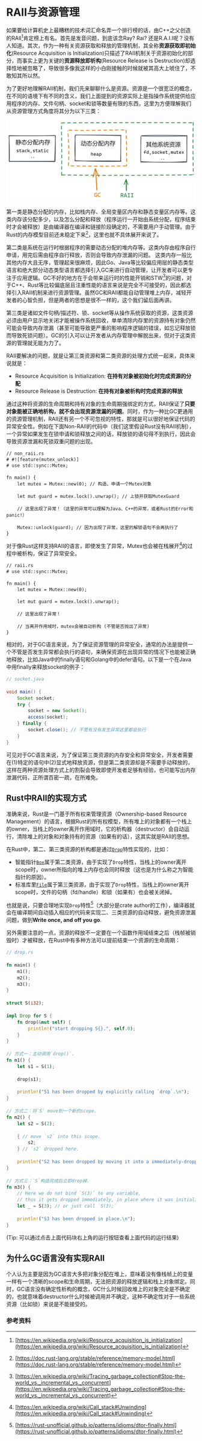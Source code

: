 # RAII与资源管理

如果要给计算机史上最糟糕的技术词汇命名弄一个排行榜的话，由C++之父创造的RAII[^1]肯定榜上有名。首先是发音问题，到底该念Ray? Rai? 还是R.A.I.I呢？没有人知道。其次，作为一种有关资源获取和释放的管理机制，其全称**资源获取即初始化**(Resource Acquisition is Initialization)只描述了RAII机制关于资源初始化的部分，而事实上更为关键的**资源释放即析构**(Resource Release is Destruction)却选择性地被忽略了，导致很多像我这样的小白刚接触的时候就被其高大上唬住了，不敢知其所以然。

为了更好地理解RAII机制，我们先来聊聊什么是资源。资源是一个很宽泛的概念，在不同的语境下有不同的含义，我们上面提到的资源实际上是指操作系统提供给应用程序的内存、文件句柄、socket和锁等数量有限的东西，这里为方便理解我们从资源管理方式角度将其分为以下三类：

![system resources](./img/system_resources.png)

第一类是静态分配的内存，比如栈内存、全局变量区内存和静态变量区内存等。这类内存该分配多少，以及怎么分配和释放（程序运行一开始由系统分配，程序结束时才会被释放）是由编译器在编译和链接阶段确定的，不需要用户手动管理。由于Rust的内存模型目前还未稳定下来[^2]，这里也就不具体展开来说了。

第二类是系统在运行时根据程序的需要动态分配的堆内存等。这类内存由程序自行申请，用完后需由程序自行释放，否则会导致内存泄漏的问题。
这类内存一般比其他内存大且无序，管理起来很麻烦，因此Go、Java等比较偏应用层的静态类型语言和绝大部分动态类型语言都选择引入GC来进行自动管理，让开发者可以更专注于应用逻辑。GC不好的地方在于会带来运行时的性能开销和STW[^3]的问题，对于C++、Rust等比较偏底层且注重性能的语言来说是完全不可接受的，因此都选择引入RAII机制来进行资源管理。虽然GC和RAII都能自动管理堆上内存，减轻开发者的心智负担，但是两者的思想是很不一样的，这个我们留后面再讲。

第三类是诸如文件句柄/描述符、锁、socket等从操作系统获取的资源，这类资源必须由用户显示地关闭才能被操作系统回收，单单清除内存里的资源持有对象仍然可能会导致内存泄漏（甚至可能导致更严重的影响程序逻辑的错误，如忘记释放锁而导致死锁问题）。GC的引入可以让开发者从内存管理中解脱出来，但对于这类资源的管理就无能为力了。

RAII要解决的问题，就是让第三类资源和第二类资源的处理方式统一起来，具体来说就是：

- Resource Acquisition is Initialization: **在持有对象被初始化时完成资源的分配**
- Resource Release is Destruction: **在持有对象被析构时完成资源的释放**

通过这种将资源的生命周期和持有对象的生命周期强绑定的方式，RAII保证了**只要对象能被正确地析构，就不会出现资源泄漏的问题**。同时，作为一种比GC更通用的资源管理机制，RAII还有另一个不可忽视的特性，那就是可以很好地保证代码的异常安全性。例如在下面Non-RAII的代码中（我们这里假设Rust没有RAII机制），一个异常如果发生在锁申请和锁释放之间的话，释放锁的语句得不到执行，因此会导致资源泄漏和死锁双重问题的出现。

```rust,no_run
// non_raii.rs
# #![feature(mutex_unlock)]
# use std::sync::Mutex;

fn main() {
    let mutex = Mutex::new(0); // 构造、申请一个Mutex对象

    let mut guard = mutex.lock().unwrap(); // 上锁并获取MutexGuard

    // 这里出现了异常！（这里的异常可以理解为Java、C++的异常，或者Rust的Error和panic!）

    Mutex::unlock(guard); // 因为出现了异常，这里的解锁语句不会再执行了
}
```

对于像Rust这样支持RAII的语言，即使发生了异常，Mutex也会被在栈展开[^4]的过程中被析构，保证了异常安全。

```rust,no_run
// raii.rs
# use std::sync::Mutex;

fn main() {
    let mutex = Mutex::new(0);

    let mut guard = mutex.lock().unwrap();

    // 这里出现了异常！

    // 当离开作用域时，mutex会被自动析构 (不管是否抛出了异常)
}
```

相对的，对于GC语言来说，为了保证资源管理的异常安全，通常的办法是提供一个不管是否发生异常都会执行的语句，来确保资源在出现异常的情况下也能被正确地释放，比如Java中的finally语句和Golang中的defer语句。以下是一个在Java中用finally来释放socket的例子：

```java
// socket.java

void main() {
    Socket socket;
    try {
        socket = new Socket();
        access(socket);
    } finally {
        socket.close(); // 不管有没有发生异常这里都会执行
    }
}
```

可见对于GC语言来说，为了保证第三类资源的内存安全和异常安全，开发者需要在(1)特定的语句中(2)显式地释放资源，但是第二类资源却是不需要手动释放的，这样在两种资源处理方式上的割裂会导致即使开发者足够有经验，也可能写出内存泄漏代码，正所谓百密一疏，在所难免。

## Rust中RAII的实现方式

准确来说，Rust是一门基于所有权来管理资源（Ownership-based Resource Management）的语言，根据Rust的所有权模型，所有堆上的对象都有一个栈上的owner，当栈上的owner离开作用域时，它的析构器（destructor）会自动运行，清除堆上的对象和对象持有的资源（如果有的话），这其实就是RAII的思想。

在Rust中，第二、第三类资源的析构都是通过[`Drop`]特性实现的，比如：

- 智能指针[`Box`]属于第二类资源，由于实现了`Drop`特性，当栈上的owner离开scope时，owner所指向的堆上内存也会同时释放（这也是为什么称之为智能指针的原因）。
- 标准库里[`File`]属于第三类资源，由于实现了`Drop`特性，当栈上的owner离开scope时，文件的句柄（fd/handle）和锁（如果有）也会被关闭掉。

也就是说，只要合理地实现`Drop`特性[^8]（大部分是crate author的工作），编译器就会在编译期间自动插入相应的代码来实现二、三类资源的自动释放，避免资源泄漏问题，做到**Write once, and off you go**.

另外需要注意的一点，资源的释放不一定要在一个函数作用域结束之后（栈帧被销毁时）才被释放，在Rust中有多种方法可以提前结束一个资源的生命周期：

[`Drop`]: https://doc.rust-lang.org/nightly/std/ops/trait.Drop.html
[`Box`]: https://doc.rust-lang.org/nightly/std/ops/trait.Drop.html
[`File`]: https://doc.rust-lang.org/nightly/std/fs/struct.File.html

```rust
// drop.rs

fn main() {
    m1();
    m2();
    m3();
}

struct S(i32);

impl Drop for S {
    fn drop(&mut self) {
        println!("start dropping S{}.", self.0);
    }
}

// 方式一：主动调用`drop()`.
fn m1() {
    let s1 = S(1);

    drop(s1);

    println!("S1 has been dropped by explicitly calling `drop`.\n");
}

// 方式二：将`S` move到一个新的scope.
fn m2() {
    let s2 = S(2);

    { // move `s2` into this scope.
        s2;
    } // `s2` dropped here.

    println!("S2 has been dropped by moving it into a immediately-dropped scope.\n");
}

// 方式三：`S`构造完成后立即drop掉.
fn m3() {
    // Here we do not bind `S(3)` to any variable,
    // thus it gets dropped immediately, in place where it was initialized.
    let _ = S(3); // or just call `S(3);`

    println!("S3 has been dropped in place.\n");
}
```

(Tip: 可以通过点击上面代码块右上角的运行按钮查看上面代码的运行结果)

## 为什么GC语言没有实现RAII

个人认为主要是因为GC语言大多把对象分配在堆上，意味着没有像栈帧上的变量一样有一个清晰的scope和生命周期，无法把资源的释放逻辑和栈上对象绑定。同时，GC语言没有确定性析构的概念，GC什么时候回收堆上的对象完全是不确定的，也就意味着destructor什么时候被调用并不确定，这种不确定性对于一些系统资源（比如锁）来说是不能接受的。

### 参考资料

[^1]: [https://en.wikipedia.org/wiki/Resource_acquisition_is_initialization](https://en.wikipedia.org/wiki/Resource_acquisition_is_initialization)

[^2]: [https://doc.rust-lang.org/stable/reference/memory-model.html](https://doc.rust-lang.org/stable/reference/memory-model.html)

[^3]: [https://en.wikipedia.org/wiki/Tracing_garbage_collection#Stop-the-world_vs._incremental_vs._concurrent](https://en.wikipedia.org/wiki/Tracing_garbage_collection#Stop-the-world_vs._incremental_vs._concurrent)

[^4]: [https://en.wikipedia.org/wiki/Call_stack#Unwinding](https://en.wikipedia.org/wiki/Call_stack#Unwinding)

[^5]: [https://doc.rust-lang.org/rust-by-example/scope/raii.html](https://doc.rust-lang.org/rust-by-example/scope/raii.html)

[^6]: [https://doc.rust-lang.org/nomicon/unwinding.html](https://doc.rust-lang.org/nomicon/unwinding.html)

[^7]: [https://rustmagazine.github.io/rust_magazine_2021/chapter_4/rust-to-system-essence-raii.html](https://rustmagazine.github.io/rust_magazine_2021/chapter_4/rust-to-system-essence-raii.html)

[^8]: [https://rust-unofficial.github.io/patterns/idioms/dtor-finally.html](https://rust-unofficial.github.io/patterns/idioms/dtor-finally.html)
